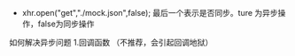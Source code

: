 - xhr.open("get","./mock.json",false);
最后一个表示是否同步。ture 为异步操作，false为同步操作

如何解决异步问题
1.回调函数      （不推荐，会引起回调地狱）